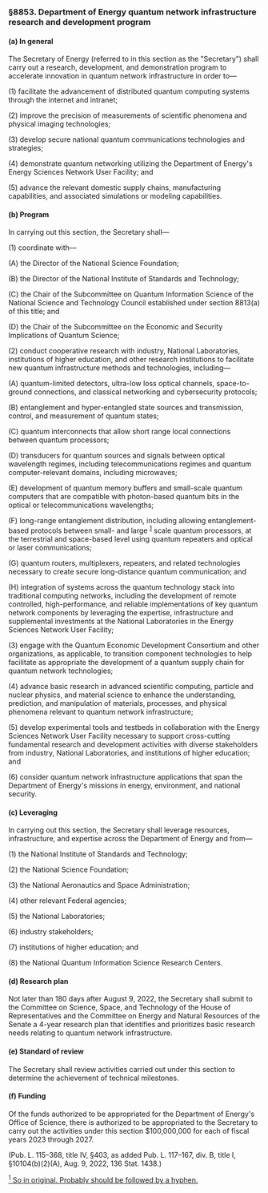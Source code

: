 ### §8853. Department of Energy quantum network infrastructure research and development program ###

#### (a) In general ####

The Secretary of Energy (referred to in this section as the "Secretary") shall carry out a research, development, and demonstration program to accelerate innovation in quantum network infrastructure in order to—

(1) facilitate the advancement of distributed quantum computing systems through the internet and intranet;

(2) improve the precision of measurements of scientific phenomena and physical imaging technologies;

(3) develop secure national quantum communications technologies and strategies;

(4) demonstrate quantum networking utilizing the Department of Energy's Energy Sciences Network User Facility; and

(5) advance the relevant domestic supply chains, manufacturing capabilities, and associated simulations or modeling capabilities.

#### (b) Program ####

In carrying out this section, the Secretary shall—

(1) coordinate with—

(A) the Director of the National Science Foundation;

(B) the Director of the National Institute of Standards and Technology;

(C) the Chair of the Subcommittee on Quantum Information Science of the National Science and Technology Council established under section 8813(a) of this title; and

(D) the Chair of the Subcommittee on the Economic and Security Implications of Quantum Science;

(2) conduct cooperative research with industry, National Laboratories, institutions of higher education, and other research institutions to facilitate new quantum infrastructure methods and technologies, including—

(A) quantum-limited detectors, ultra-low loss optical channels, space-to-ground connections, and classical networking and cybersecurity protocols;

(B) entanglement and hyper-entangled state sources and transmission, control, and measurement of quantum states;

(C) quantum interconnects that allow short range local connections between quantum processors;

(D) transducers for quantum sources and signals between optical wavelength regimes, including telecommunications regimes and quantum computer-relevant domains, including microwaves;

(E) development of quantum memory buffers and small-scale quantum computers that are compatible with photon-based quantum bits in the optical or telecommunications wavelengths;

(F) long-range entanglement distribution, including allowing entanglement-based protocols between small- and large <sup><a href="#8853_1_target" name="8853_1">1</a></sup> scale quantum processors, at the terrestrial and space-based level using quantum repeaters and optical or laser communications;

(G) quantum routers, multiplexers, repeaters, and related technologies necessary to create secure long-distance quantum communication; and

(H) integration of systems across the quantum technology stack into traditional computing networks, including the development of remote controlled, high-performance, and reliable implementations of key quantum network components by leveraging the expertise, infrastructure and supplemental investments at the National Laboratories in the Energy Sciences Network User Facility;

(3) engage with the Quantum Economic Development Consortium and other organizations, as applicable, to transition component technologies to help facilitate as appropriate the development of a quantum supply chain for quantum network technologies;

(4) advance basic research in advanced scientific computing, particle and nuclear physics, and material science to enhance the understanding, prediction, and manipulation of materials, processes, and physical phenomena relevant to quantum network infrastructure;

(5) develop experimental tools and testbeds in collaboration with the Energy Sciences Network User Facility necessary to support cross-cutting fundamental research and development activities with diverse stakeholders from industry, National Laboratories, and institutions of higher education; and

(6) consider quantum network infrastructure applications that span the Department of Energy's missions in energy, environment, and national security.

#### (c) Leveraging ####

In carrying out this section, the Secretary shall leverage resources, infrastructure, and expertise across the Department of Energy and from—

(1) the National Institute of Standards and Technology;

(2) the National Science Foundation;

(3) the National Aeronautics and Space Administration;

(4) other relevant Federal agencies;

(5) the National Laboratories;

(6) industry stakeholders;

(7) institutions of higher education; and

(8) the National Quantum Information Science Research Centers.

#### (d) Research plan ####

Not later than 180 days after August 9, 2022, the Secretary shall submit to the Committee on Science, Space, and Technology of the House of Representatives and the Committee on Energy and Natural Resources of the Senate a 4-year research plan that identifies and prioritizes basic research needs relating to quantum network infrastructure.

#### (e) Standard of review ####

The Secretary shall review activities carried out under this section to determine the achievement of technical milestones.

#### (f) Funding ####

Of the funds authorized to be appropriated for the Department of Energy's Office of Science, there is authorized to be appropriated to the Secretary to carry out the activities under this section $100,000,000 for each of fiscal years 2023 through 2027.

(Pub. L. 115–368, title IV, §403, as added Pub. L. 117–167, div. B, title I, §10104(b)(2)(A), Aug. 9, 2022, 136 Stat. 1438.)

[<sup>1</sup> So in original. Probably should be followed by a hyphen.](#8853_1)